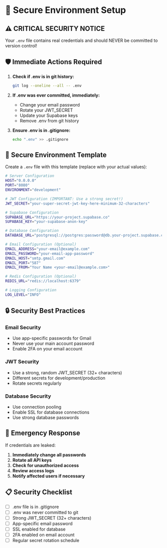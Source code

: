# 🔐 Secure Environment Setup

## ⚠️ CRITICAL SECURITY NOTICE

Your `.env` file contains real credentials and should NEVER be committed to version control!

## 🛡️ Immediate Actions Required

1. **Check if .env is in git history:**
   ```bash
   git log --oneline --all -- .env
   ```

2. **If .env was ever committed, immediately:**
   - Change your email password
   - Rotate your JWT_SECRET
   - Update your Supabase keys
   - Remove .env from git history

3. **Ensure .env is in .gitignore:**
   ```bash
   echo ".env" >> .gitignore
   ```

## 📝 Secure Environment Template

Create a `.env` file with this template (replace with your actual values):

```bash
# Server Configuration
HOST="0.0.0.0"
PORT="8080"
ENVIRONMENT="development"

# JWT Configuration (IMPORTANT: Use a strong secret!)
JWT_SECRET="your-super-secret-jwt-key-here-minimum-32-characters"

# Supabase Configuration
SUPABASE_URL="https://your-project.supabase.co"
SUPABASE_KEY="your-supabase-anon-key"

# Database Configuration
DATABASE_URL="postgresql://postgres:password@db.your-project.supabase.co:5432/postgres"

# Email Configuration (Optional)
EMAIL_ADDRESS="your-email@example.com"
EMAIL_PASSWORD="your-email-app-password"
EMAIL_HOST="smtp.gmail.com"
EMAIL_PORT="587"
EMAIL_FROM="Your Name <your-email@example.com>"

# Redis Configuration (Optional)
REDIS_URL="redis://localhost:6379"

# Logging Configuration
LOG_LEVEL="INFO"
```

## 🔒 Security Best Practices

### Email Security
- Use app-specific passwords for Gmail
- Never use your main account password
- Enable 2FA on your email account

### JWT Security
- Use a strong, random JWT_SECRET (32+ characters)
- Different secrets for development/production
- Rotate secrets regularly

### Database Security
- Use connection pooling
- Enable SSL for database connections
- Use strong database passwords

## 🚨 Emergency Response

If credentials are leaked:
1. **Immediately change all passwords**
2. **Rotate all API keys**
3. **Check for unauthorized access**
4. **Review access logs**
5. **Notify affected users if necessary**

## 📋 Security Checklist

- [ ] .env file is in .gitignore
- [ ] .env was never committed to git
- [ ] Strong JWT_SECRET (32+ characters)
- [ ] App-specific email password
- [ ] SSL enabled for database
- [ ] 2FA enabled on email account
- [ ] Regular secret rotation schedule
